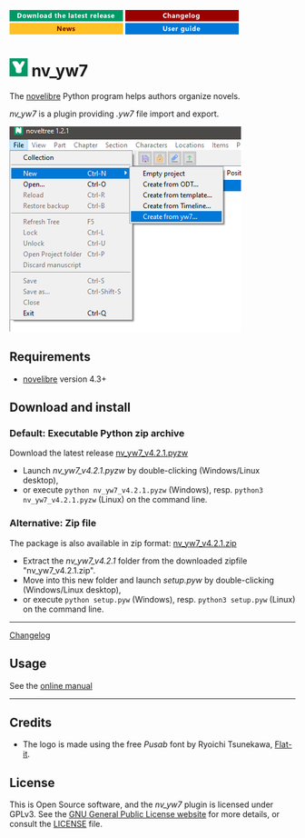 [![Download the latest release](docs/img/download-button.png)](https://github.com/peter88213/nv_yw7/raw/main/dist/nv_yw7_v4.2.1.pyzw)
[![Changelog](docs/img/changelog-button.png)](docs/changelog.md)
[![News](docs/img/news-button.png)](https://github.com/peter88213/novelibre/discussions/1)
[![Online help](docs/img/help-button.png)](docs/usage.md)


# ![Y](icons/yLogo32.png) nv_yw7

The [novelibre](https://github.com/peter88213/novelibre/) Python program helps authors organize novels.  

*nv_yw7* is a plugin providing *.yw7* file import and export. 

![Screenshot](docs/Screenshots/screen01.png)

## Requirements

- [novelibre](https://github.com/peter88213/novelibre/) version 4.3+

## Download and install

### Default: Executable Python zip archive

Download the latest release [nv_yw7_v4.2.1.pyzw](https://github.com/peter88213/nv_yw7/raw/main/dist/nv_yw7_v4.2.1.pyzw)

- Launch *nv_yw7_v4.2.1.pyzw* by double-clicking (Windows/Linux desktop),
- or execute `python nv_yw7_v4.2.1.pyzw` (Windows), resp. `python3 nv_yw7_v4.2.1.pyzw` (Linux) on the command line.

### Alternative: Zip file

The package is also available in zip format: [nv_yw7_v4.2.1.zip](https://github.com/peter88213/nv_yw7/raw/main/dist/nv_yw7_v4.2.1.zip)

- Extract the *nv_yw7_v4.2.1* folder from the downloaded zipfile "nv_yw7_v4.2.1.zip".
- Move into this new folder and launch *setup.pyw* by double-clicking (Windows/Linux desktop), 
- or execute `python setup.pyw` (Windows), resp. `python3 setup.pyw` (Linux) on the command line.

---

[Changelog](docs/changelog.md)

## Usage

See the [online manual](docs/usage.md)

---

## Credits

- The logo is made using the free *Pusab* font by Ryoichi Tsunekawa, [Flat-it](http://flat-it.com/).

## License

This is Open Source software, and the *nv_yw7* plugin is licensed under GPLv3. See the
[GNU General Public License website](https://www.gnu.org/licenses/gpl-3.0.en.html) for more
details, or consult the [LICENSE](https://github.com/peter88213/nv_yw7/blob/main/LICENSE) file.
